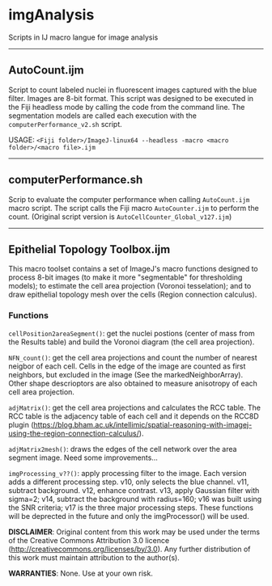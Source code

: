 # imgAnalysis
Scripts in IJ macro langue for image analysis

***
## AutoCount.ijm
Script to count labeled nuclei in fluorescent images captured with the blue	filter. Images are 8-bit format. This script was designed to be executed in the Fiji headless mode by calling the code from the command line. The segmentation models are called each execution with the `computerPerformance_v2.sh` script.

USAGE:
`<Fiji folder>/ImageJ-linux64 --headless -macro <macro folder>/<macro file>.ijm`


***
## computerPerformance.sh
Scrip to evaluate the computer performance when calling `AutoCount.ijm` macro script. The script calls the Fiji macro `AutoCounter.ijm` to perform the count. (Original script version is `AutoCellCounter_Global_v127.ijm`)

***
## Epithelial Topology Toolbox.ijm
This macro toolset contains a set of ImageJ's macro functions designed to process 8-bit images (to make it more "segmentable" for thresholding models); to estimate the cell area projection (Voronoi tesselation); and to draw epithelial topology mesh over the cells (Region connection calculus).

### Functions
`cellPosition2areaSegment()`: get the nuclei postions (center of mass from the Results table) and build the Voronoi diagram (the cell area projection).
		
`NFN_count()`: get the cell area projections and count the number of nearest neigbor of each cell. Cells in the edge of the image are counted as first neighbors, but excluded in the image (See the markedNeighborArray). Other shape descrioptors are also obtained to measure anisotropy of each cell area projection.
	
`adjMatrix()`: get the cell area projections and calculates the RCC table. The RCC table is the adjacency table of each cell and it depends on the RCC8D plugin 
(https://blog.bham.ac.uk/intellimic/spatial-reasoning-with-imagej-using-the-region-connection-calculus/).

`adjMatrix2mesh()`: draws the edges of the cell network over the area segment image. Need some improvements...
	
`imgProcessing_v??()`: apply processing filter to the image. Each version adds a different processing step. v10, only selects the blue channel. v11, subtract background. v12, enhance contrast. v13, apply Gaussian filter with sigma=2; v14, subtract the background with radius=160; v16 was built using the SNR criteria; v17 is the three major processing steps. These functions will be deprected in the future and only the imgProcessor() will be used.

**DISCLAIMER**: Original content from this work may be used under the terms of the Creative Commons Attribution 3.0 licence (http://creativecommons.org/licenses/by/3.0). Any further distribution of this work must maintain attribution to the author(s).

**WARRANTIES**: None. Use at your own risk.

